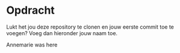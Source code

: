 # Opdracht

Lukt het jou deze repository te clonen en jouw eerste commit toe te voegen? Voeg dan hieronder jouw naam toe.

Annemarie was here
